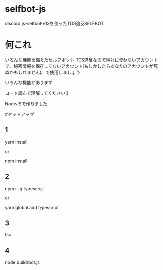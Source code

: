 # selfbot-js
discord.js-selfbot-v13を使ったTOS違反SELFBOT

# 何これ

いろんな機能を備えたセルフボット TOS違反なので絶対に使わないアカウントで、秘密情報を保存してないアカウント(もしかしたらあなたのアカウントが死ぬかもしれません)、で使用しましょう

いろんな機能があります

コード読んで理解してください()

NodeJSで作りました

#セットアップ

## 1

yarn install

or

npm install

## 2

npm i -g typescript
 
or
 
yarn global add typescript
 
## 3

tsc

## 4

node build/bot.js
